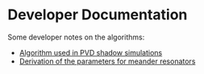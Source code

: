 # Developer Documentation

Some developer notes on the algorithms:

- [Algorithm used in PVD shadow simulations](PVD.md)
- [Derivation of the parameters for meander resonators](Res_Mean_Derivation.md)
